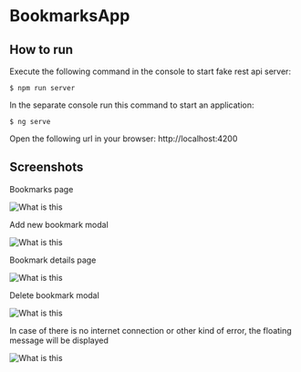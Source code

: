 # BookmarksApp

## How to run

Execute the following command in the console to start fake rest api server:

    $ npm run server

In the separate console run this command to start an application:

    $ ng serve

Open the following url in your browser: http://localhost:4200

## Screenshots

Bookmarks page

![What is this](screenshots/1.png)

Add new bookmark modal

![What is this](screenshots/2.png)

Bookmark details page

![What is this](screenshots/3.png)

Delete bookmark modal

![What is this](screenshots/4.png)

In case of there is no internet connection or other kind of error, the floating message will be displayed

![What is this](screenshots/5.png)
